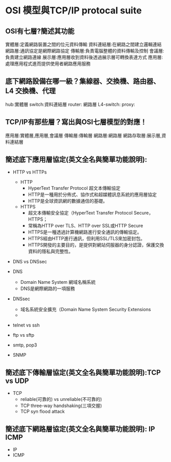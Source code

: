 # OSI 模型與TCP/IP protocal suite

## OSI有七層?簡述其功能
實體層:定義網路裝置之間的位元資料傳輸
資料連結層:在網路之間建立邏輯連結
網路層:通訊協定是網際網路協定
傳輸層:負責電腦整體的資料傳輸及控制
會議層:負責建立網路連線
展示層:應用層收到資料後透過展示層可轉換表達方式
應用層:處理應用程式進而提供使用者網路應用服務
## 底下網路設備在哪一級？集線器、交換機、路由器、L4 交換機、代理
hub:實體層
switch:資料連結層
router: 網路層
L4-switch:
proxy:
## TCP/IP有那些層？寫出與OSI七層模型的對應！
應用層:實體層,應用層,會議層
傳輸層:傳輸層
網路層:網路層
網路存取層:展示層,資料連結層
## 簡述底下應用層協定(英文全名與簡單功能說明):
- HTTP vs HTTPs
  - HTTP
    - HyperText Transfer Protocol 超文本傳輸協定
    - HTTP是一種用於分佈式、協作式和超媒體訊息系統的應用層協定
    - HTTP是全球資訊網的數據通信的基礎。
  - HTTPS
    - 超文本傳輸安全協定（HyperText Transfer Protocol Secure，HTTPS；
    - 常稱為HTTP over TLS、HTTP over SSL或HTTP Secure
    - HTTPS是一種透過計算機網路進行安全通訊的傳輸協定。
    - HTTPS經由HTTP進行通訊，但利用SSL/TLS來加密封包。
    - HTTPS開發的主要目的，是提供對網站伺服器的身分認證，保護交換資料的隱私與完整性。
     
- DNS vs DNSsec
- DNS
  - Domain Name System 網域名稱系統
  - DNS是網際網路的一項服務
- DNSsec
  - 域名系統安全擴充（Domain Name System Security Extensions
  - 
- telnet vs ssh
- ftp vs sftp
- smtp, pop3
- SNMP

## 簡述底下傳輸層協定(英文全名與簡單功能說明):TCP vs UDP
- TCP
  - reliable(可靠的) vs unreliable(不可靠的)
  - TCP three-way handshaking(三項交握)  
  - TCP syn flood attack

## 簡述底下網路層協定(英文全名與簡單功能說明): IP   ICMP
- IP
- ICMP
